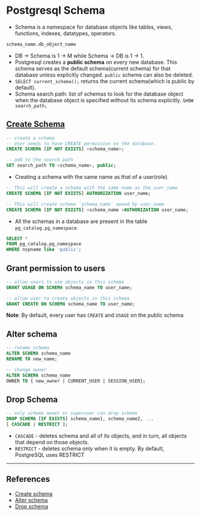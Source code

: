 # Postgresql Schema

* Schema is a namespace for database objects like tables, views, functions, indexes, datatypes, operators.

```Sql
schema_name.db_object_name
```

* DB -> Schema is 1 -> M while Schema -> DB is 1 -> 1.
* Postgresql creates a **public schema** on every new database. This schema serves as the default schema(current schema) for that database unless explicitly changed. `public` schema can also be deleted.
* `SELECT current_schema();` returns the current schema(which is public by default).
* Schema search path: list of schemas to look for the database object when the database object is specified without its schema explicitly. `SHOW search_path;`

## [Create Schema](https://www.postgresql.org/docs/12/sql-createschema.html)

```Sql
-- create a schema
-- User needs to have CREATE permission on the database.
CREATE SCHEMA [IF NOT EXISTS] <schema_name>;

-- add to the search path
SET search_path TO <schema_name>, public;
```

* Creating a schema with the same name as that of a user(role).

```Sql
-- This will create a schema with the same name as the user_name
CREATE SCHEMA [IF NOT EXISTS] AUTHORIZATION user_name;

-- This will create schema `schema_name` owned by user_name
CREATE SCHEMA [IF NOT EXISTS] <schema_name >AUTHORIZATION user_name;
```

* All the schemas in a database are present in the table `pg_catalog.pg_namespace`.

```Sql
SELECT *
FROM pg_catalog.pg_namespace
WHERE nspname like 'public';
```

## Grant permission to users

```Sql
-- allow users to use objects in this schema
GRANT USAGE ON SCHEMA schema_name TO user_name;

-- allow user to create objects in this schema
GRANT CREATE ON SCHEMA schema_name TO user_name;
```

**Note**: By default, every user has `CREATE` and `USAGE` on the public schema

## Alter schema

```Sql
-- rename schema
ALTER SCHEMA schema_name
RENAME TO new_name;

-- change owner
ALTER SCHEMA schema_name
OWNER TO { new_owner | CURRENT_USER | SESSION_USER};
```

## Drop Schema

```Sql
-- only schema owner or superuser can drop schema
DROP SCHEMA [IF EXISTS] schema_name1, schema_name2, ...
[ CASCADE | RESTRICT ];
```

* `CASCADE` - deletes schema and all of its objects, and in turn, all objects that depend on those objects.
* `RESTRICT` - deletes schema only when it is empty. By default, PostgreSQL uses RESTRICT

---

## References

* [Create schema](https://www.postgresqltutorial.com/postgresql-create-schema/)
* [Alter schema](https://www.postgresqltutorial.com/postgresql-alter-schema/)
* [Drop schema](https://www.postgresqltutorial.com/postgresql-drop-schema/)
